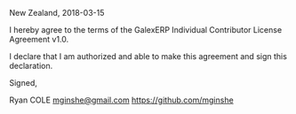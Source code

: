 New Zealand, 2018-03-15

I hereby agree to the terms of the GalexERP Individual Contributor License Agreement v1.0.

I declare that I am authorized and able to make this agreement and sign this declaration.

Signed,

Ryan COLE mginshe@gmail.com https://github.com/mginshe

